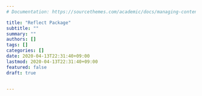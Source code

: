 ```yaml
---
# Documentation: https://sourcethemes.com/academic/docs/managing-content/

title: "Reflect Package"
subtitle: ""
summary: ""
authors: []
tags: []
categories: []
date: 2020-04-13T22:31:40+09:00
lastmod: 2020-04-13T22:31:40+09:00
featured: false
draft: true


---
```

